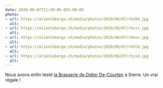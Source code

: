 ```yaml
---
date: 2020-08-07T21:49:06.825-00:00
photo:
- url: https://alienlebarge.ch/media/photos/2020/08/07/rha9d.jpg
  alt: 
- url: https://alienlebarge.ch/media/photos/2020/08/07/rhcir.jpg
  alt: 
- url: https://alienlebarge.ch/media/photos/2020/08/07/rhevx.jpg
  alt: 
- url: https://alienlebarge.ch/media/photos/2020/08/07/rhhl6.jpg
  alt: 
- url: https://alienlebarge.ch/media/photos/2020/08/07/rhjsd.jpg
  alt: 
---
```

Nous avons enfin testé [la Brasserie de Didier De-Courten](https://www.hotel-terminus.ch/) à Sierre. Un vrai régale !
